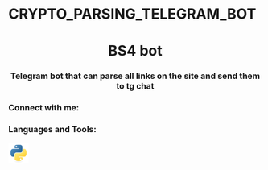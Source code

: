 # CRYPTO_PARSING_TELEGRAM_BOT
<h1 align="center">BS4 bot</h1>
<h3 align="center">Telegram bot that can parse all links on the site and send them to tg chat</h3>

<h3 align="left">Connect with me:</h3>
<p align="left">
</p>

<h3 align="left">Languages and Tools:</h3>
<p align="left"> <a href="https://www.python.org" target="_blank" rel="noreferrer"> <img src="https://raw.githubusercontent.com/devicons/devicon/master/icons/python/python-original.svg" alt="python" width="40" height="40"/> </a> </p>
